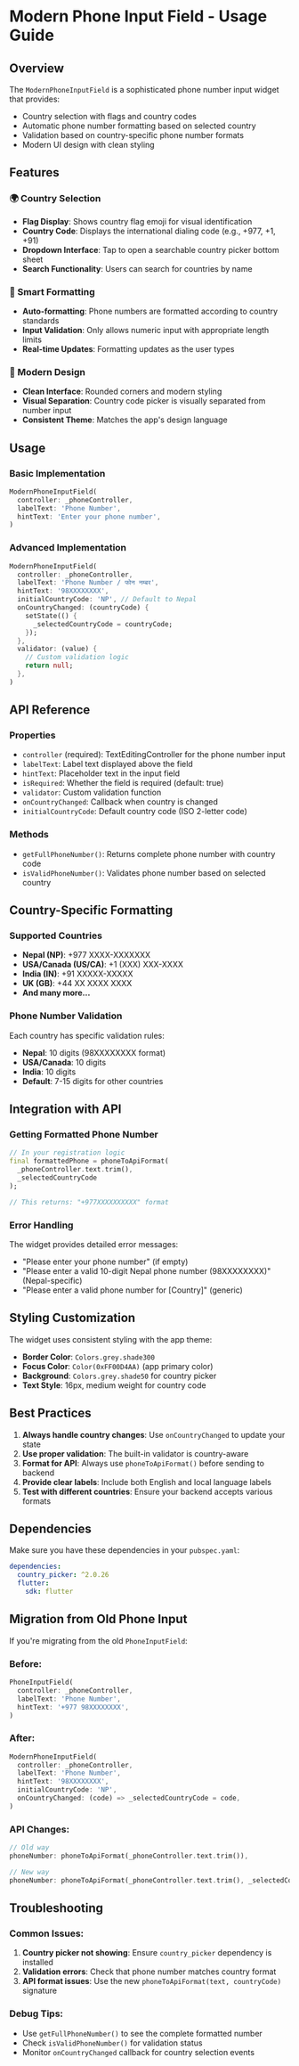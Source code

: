 # Modern Phone Input Field - Usage Guide

## Overview
The `ModernPhoneInputField` is a sophisticated phone number input widget that provides:
- Country selection with flags and country codes
- Automatic phone number formatting based on selected country
- Validation based on country-specific phone number formats
- Modern UI design with clean styling

## Features

### 🌍 Country Selection
- **Flag Display**: Shows country flag emoji for visual identification
- **Country Code**: Displays the international dialing code (e.g., +977, +1, +91)
- **Dropdown Interface**: Tap to open a searchable country picker bottom sheet
- **Search Functionality**: Users can search for countries by name

### 📱 Smart Formatting
- **Auto-formatting**: Phone numbers are formatted according to country standards
- **Input Validation**: Only allows numeric input with appropriate length limits
- **Real-time Updates**: Formatting updates as the user types

### 🎨 Modern Design
- **Clean Interface**: Rounded corners and modern styling
- **Visual Separation**: Country code picker is visually separated from number input
- **Consistent Theme**: Matches the app's design language

## Usage

### Basic Implementation
```dart
ModernPhoneInputField(
  controller: _phoneController,
  labelText: 'Phone Number',
  hintText: 'Enter your phone number',
)
```

### Advanced Implementation
```dart
ModernPhoneInputField(
  controller: _phoneController,
  labelText: 'Phone Number / फोन नम्बर',
  hintText: '98XXXXXXXX',
  initialCountryCode: 'NP', // Default to Nepal
  onCountryChanged: (countryCode) {
    setState(() {
      _selectedCountryCode = countryCode;
    });
  },
  validator: (value) {
    // Custom validation logic
    return null;
  },
)
```

## API Reference

### Properties
- `controller` (required): TextEditingController for the phone number input
- `labelText`: Label text displayed above the field
- `hintText`: Placeholder text in the input field
- `isRequired`: Whether the field is required (default: true)
- `validator`: Custom validation function
- `onCountryChanged`: Callback when country is changed
- `initialCountryCode`: Default country code (ISO 2-letter code)

### Methods
- `getFullPhoneNumber()`: Returns complete phone number with country code
- `isValidPhoneNumber()`: Validates phone number based on selected country

## Country-Specific Formatting

### Supported Countries
- **Nepal (NP)**: +977 XXXX-XXXXXXX
- **USA/Canada (US/CA)**: +1 (XXX) XXX-XXXX  
- **India (IN)**: +91 XXXXX-XXXXX
- **UK (GB)**: +44 XX XXXX XXXX
- **And many more...**

### Phone Number Validation
Each country has specific validation rules:
- **Nepal**: 10 digits (98XXXXXXXX format)
- **USA/Canada**: 10 digits
- **India**: 10 digits
- **Default**: 7-15 digits for other countries

## Integration with API

### Getting Formatted Phone Number
```dart
// In your registration logic
final formattedPhone = phoneToApiFormat(
  _phoneController.text.trim(), 
  _selectedCountryCode
);

// This returns: "+977XXXXXXXXXX" format
```

### Error Handling
The widget provides detailed error messages:
- "Please enter your phone number" (if empty)
- "Please enter a valid 10-digit Nepal phone number (98XXXXXXXX)" (Nepal-specific)
- "Please enter a valid phone number for [Country]" (generic)

## Styling Customization

The widget uses consistent styling with the app theme:
- **Border Color**: `Colors.grey.shade300`
- **Focus Color**: `Color(0xFF00D4AA)` (app primary color)
- **Background**: `Colors.grey.shade50` for country picker
- **Text Style**: 16px, medium weight for country code

## Best Practices

1. **Always handle country changes**: Use `onCountryChanged` to update your state
2. **Use proper validation**: The built-in validator is country-aware
3. **Format for API**: Always use `phoneToApiFormat()` before sending to backend
4. **Provide clear labels**: Include both English and local language labels
5. **Test with different countries**: Ensure your backend accepts various formats

## Dependencies

Make sure you have these dependencies in your `pubspec.yaml`:
```yaml
dependencies:
  country_picker: ^2.0.26
  flutter:
    sdk: flutter
```

## Migration from Old Phone Input

If you're migrating from the old `PhoneInputField`:

### Before:
```dart
PhoneInputField(
  controller: _phoneController,
  labelText: 'Phone Number',
  hintText: '+977 98XXXXXXXX',
)
```

### After:
```dart
ModernPhoneInputField(
  controller: _phoneController,
  labelText: 'Phone Number',
  hintText: '98XXXXXXXX',
  initialCountryCode: 'NP',
  onCountryChanged: (code) => _selectedCountryCode = code,
)
```

### API Changes:
```dart
// Old way
phoneNumber: phoneToApiFormat(_phoneController.text.trim()),

// New way  
phoneNumber: phoneToApiFormat(_phoneController.text.trim(), _selectedCountryCode),
```

## Troubleshooting

### Common Issues:
1. **Country picker not showing**: Ensure `country_picker` dependency is installed
2. **Validation errors**: Check that phone number matches country format
3. **API format issues**: Use the new `phoneToApiFormat(text, countryCode)` signature

### Debug Tips:
- Use `getFullPhoneNumber()` to see the complete formatted number
- Check `isValidPhoneNumber()` for validation status
- Monitor `onCountryChanged` callback for country selection events
